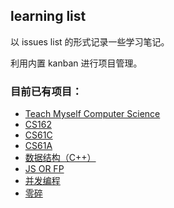 ## learning list

以 issues list 的形式记录一些学习笔记。

利用内置 kanban 进行项目管理。

### 目前已有项目：
- [Teach Myself Computer Science](https://github.com/xxleyi/learning_list/projects/7)
- [CS162](https://github.com/xxleyi/learning_list/projects/9)
- [CS61C](https://github.com/xxleyi/learning_list/projects/8)
- [CS61A](https://github.com/xxleyi/learning_list/projects/1)
- [数据结构（C++）](https://github.com/xxleyi/learning_list/projects/2)
- [JS OR FP](https://github.com/xxleyi/learning_list/projects/3)
- [并发编程](https://github.com/xxleyi/learning_list/projects/5)
- [零碎](https://github.com/xxleyi/learning_list/projects/4)
